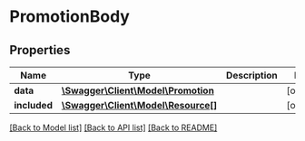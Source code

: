 # PromotionBody

## Properties
Name | Type | Description | Notes
------------ | ------------- | ------------- | -------------
**data** | [**\Swagger\Client\Model\Promotion**](Promotion.md) |  | [optional] 
**included** | [**\Swagger\Client\Model\Resource[]**](Resource.md) |  | [optional] 

[[Back to Model list]](../../README.md#documentation-for-models) [[Back to API list]](../../README.md#documentation-for-api-endpoints) [[Back to README]](../../README.md)

